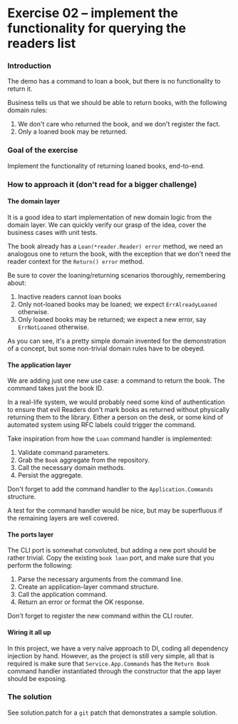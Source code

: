 # Exercise 02 – implement the functionality for querying the readers list

### Introduction

The demo has a command to loan a book, but there is no functionality to return it.

Business tells us that we should be able to return books, with the following domain rules:
1. We don't care who returned the book, and we don't register the fact.
1. Only a loaned book may be returned.

### Goal of the exercise

Implement the functionality of returning loaned books, end-to-end.

### How to approach it (don't read for a bigger challenge)

#### The domain layer

It is a good idea to start implementation of new domain logic from the domain layer.
We can quickly verify our grasp of the idea, cover the business cases with unit tests.

The book already has a `Loan(*reader.Reader) error` method, we need an analogous one to return the book, 
with the exception that we don't need the reader context for the `Return() error` method.

Be sure to cover the loaning/returning scenarios thoroughly, remembering about:
1. Inactive readers cannot loan books
1. Only not-loaned books may be loaned; we expect `ErrAlreadyLoaned` otherwise.
1. Only loaned books may be returned; we expect a new error, say `ErrNotLoaned` otherwise.

As you can see, it's a pretty simple domain invented for the demonstration of a concept, but some non-trivial 
domain rules have to be obeyed.

#### The application layer

We are adding just one new use case: a command to return the book.
The command takes just the book ID.

In a real-life system, we would probably need some kind of authentication to ensure that evil Readers don't mark books
as returned without physically returning them to the library. Either a person on the desk, or some kind of automated
system using RFC labels could trigger the command.

Take inspiration from how the `Loan` command handler is implemented:
1. Validate command parameters.
1. Grab the `Book` aggregate from the repository.
1. Call the necessary domain methods.
1. Persist the aggregate.

Don't forget to add the command handler to the `Application.Commands` structure.

A test for the command handler would be nice, but may be superfluous if the remaining layers are well covered.
 
#### The ports layer

The CLI port is somewhat convoluted, but adding a new port should be rather trivial.
Copy the existing `book loan` port, and make sure that you perform the following:
1. Parse the necessary arguments from the command line.
1. Create an application-layer command structure.
1. Call the application command.
1. Return an error or format the OK response.

Don't forget to register the new command within the CLI router.

#### Wiring it all up

In this project, we have a very naïve approach to DI, coding all dependency injection by hand.
However, as the project is still very simple, all that is required is make sure that `Service.App.Commands` has the
`Return Book` command handler instantiated through the constructor that the app layer should be exposing.

### The solution

See solution.patch for a `git` patch that demonstrates a sample solution.
